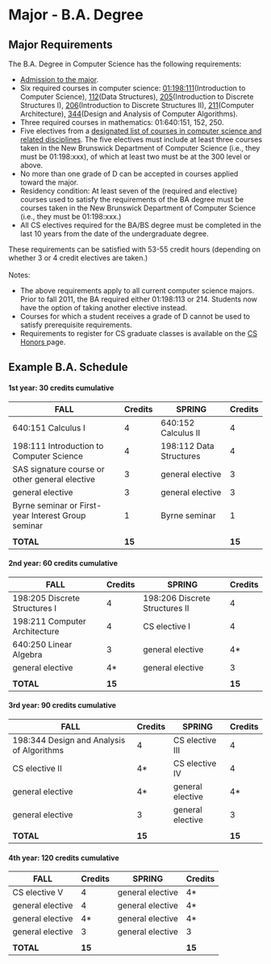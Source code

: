 # Major - B.A. Degree

## Major Requirements

The B.A. Degree in Computer Science has the following requirements:

* [Admission to the major](https://www.cs.rutgers.edu/academics/undergraduate/admission-to-the-major).
* Six required courses in computer science: [01:198:111](https://www.cs.rutgers.edu/academics/undergraduate/course-synopses/course-details/01-198-111-introduction-to-computer-science)(Introduction to Computer Science), [112](https://www.cs.rutgers.edu/academics/undergraduate/course-synopses/course-details/01-198-112-data-structures)(Data Structures), [205](https://www.cs.rutgers.edu/academics/undergraduate/course-synopses/course-details/01-198-205-introduction-to-discrete-structures-i)(Introduction to Discrete Structures I), [206](https://www.cs.rutgers.edu/academics/undergraduate/course-synopses/course-details/01-198-206-introduction-to-discrete-structures-ii)(Introduction to Discrete Structures II), [211](https://www.cs.rutgers.edu/academics/undergraduate/course-synopses/course-details/01-198-211-computer-architecture)(Computer Architecture), [344](https://www.cs.rutgers.edu/academics/undergraduate/course-synopses/course-details/01-198-344-design-and-analysis-of-computer-algorithms)(Design and Analysis of Computer Algorithms).
* Three required courses in mathematics: 01:640:151, 152, 250.
* Five electives from a [designated list of courses in computer science and related disciplines](https://www.cs.rutgers.edu/academics/undergraduate/electives). The five electives must include at least three courses taken in the New Brunswick Department of Computer Science (i.e., they must be 01:198:xxx), of which at least two must be at the 300 level or above.&#x20;
* No more than one grade of D can be accepted in courses applied toward the major.
* Residency condition: At least seven of the (required and elective) courses used to satisfy the requirements of the BA degree must be courses taken in the New Brunswick Department of Computer Science (i.e., they must be 01:198:xxx.)
* All CS electives required for the BA/BS degree must be completed in the last 10 years from the date of the undergraduate degree.

These requirements can be satisfied with 53-55 credit hours (depending on whether 3 or 4 credit electives are taken.) \
\
Notes:

* The above requirements apply to all current computer science majors. Prior to fall 2011, the BA required either 01:198:113 or 214. Students now have the option of taking another elective instead.
* Courses for which a student receives a grade of D cannot be used to satisfy prerequisite requirements.
* Requirements to register for CS graduate classes is available on the [CS Honors ](https://www.cs.rutgers.edu/academics/undergraduate/cs-degrees/cs-honors-program)page.

## Example B.A. Schedule

#### 1st year: 30 credits cumulative

<table data-full-width="false"><thead><tr><th>FALL</th><th>Credits</th><th>SPRING</th><th>Credits</th></tr></thead><tbody><tr><td>640:151 Calculus I</td><td>4</td><td>640:152 Calculus II</td><td>4</td></tr><tr><td>198:111 Introduction to Computer Science</td><td>4</td><td>198:112 Data Structures</td><td>4</td></tr><tr><td>SAS signature course or other general elective</td><td>3</td><td>general elective</td><td>3</td></tr><tr><td>general elective </td><td>3</td><td>general elective </td><td>3</td></tr><tr><td>Byrne seminar or First-year Interest Group seminar</td><td>1</td><td>Byrne seminar</td><td>1</td></tr><tr><td></td><td></td><td></td><td></td></tr><tr><td> <strong>TOTAL</strong></td><td><strong>15</strong></td><td> </td><td><strong>15</strong></td></tr></tbody></table>

#### 2nd year: 60 credits cumulative

<table data-full-width="false"><thead><tr><th>FALL</th><th>Credits</th><th>SPRING</th><th>Credits</th></tr></thead><tbody><tr><td>198:205 Discrete Structures I</td><td>4</td><td>198:206 Discrete Structures II</td><td>4</td></tr><tr><td>198:211 Computer Architecture</td><td>4</td><td>CS elective I</td><td>4</td></tr><tr><td>640:250 Linear Algebra</td><td>3</td><td>general elective </td><td>4*</td></tr><tr><td>general elective </td><td>4*</td><td>general elective </td><td>3</td></tr><tr><td></td><td></td><td></td><td></td></tr><tr><td> <strong>TOTAL</strong></td><td><strong>15</strong></td><td> </td><td><strong>15</strong></td></tr></tbody></table>

#### 3rd year: 90 credits cumulative

| FALL                                      | Credits | SPRING            | Credits |
| ----------------------------------------- | ------- | ----------------- | ------- |
| 198:344 Design and Analysis of Algorithms | 4       | CS elective III   | 4       |
| CS elective II                            | 4\*     | CS elective IV    | 4       |
| general elective                          | 4\*     | general elective  | 4\*     |
| general elective                          | 3       | general elective  | 3       |
|                                           |         |                   |         |
|  **TOTAL**                                | **15**  |                   | **15**  |

#### 4th year: 120 credits cumulative

| FALL             | Credits | SPRING           | Credits |
| ---------------- | ------- | ---------------- | ------- |
| CS elective V    | 4       | general elective | 4\*     |
| general elective | 4       | general elective | 4\*     |
| general elective | 4\*     | general elective | 4\*     |
| general elective | 3       | general elective | 3       |
|                  |         |                  |         |
|  **TOTAL**       | **15**  |                  | **15**  |





